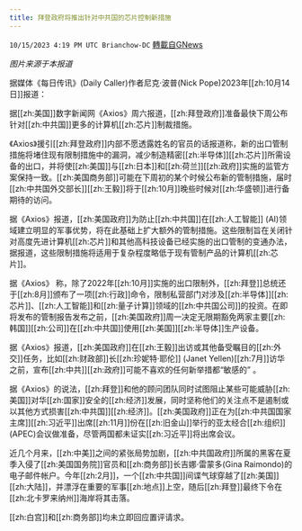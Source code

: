 ```yaml
---
title: 拜登政府将推出针对中共国的芯片控制新措施
---
```

`10/15/2023 4:19 PM UTC Brianchow-DC` [轉載自GNews](https://gnews.org/articles/1836967)

*图片来源于本报道*

据媒体《每日传讯》(Daily Caller)作者尼克·波普(Nick Pope)2023年[[zh:10月14日]]报道：

据[[zh:美国]]数字新闻网《Axios》周六报道，[[zh:拜登政府]]准备最快下周公布针对[[zh:中共国]]更多的计算机[[zh:芯片]]制裁措施。

《Axios》援引[[zh:拜登政府]]内部不愿透露姓名的官员的话报道称，新的出口管制措施将堵住现有限制措施中的漏洞，减少制造精密[[zh:半导体]][[zh:芯片]]所需设备的出口，并将使[[zh:美国]]与[[zh:日本]]和[[zh:荷兰]][[zh:政府]]实施的监管方案保持一致。[[zh:美国商务部]]可能在下周初的某个时候公布新的管制措施，届时[[zh:中共国外交部长]][[zh:王毅]]将于[[zh:10月]]晚些时候对[[zh:华盛顿]]进行备期待的访问。

据《Axios》报道，[[zh:美国政府]]为防止[[zh:中共国]]在[[zh:人工智能]] (AI)领域建立明显的军事优势，将在此基础上扩大额外的管制措施。这些限制旨在关闭针对高度先进计算机[[zh:芯片]]和其他高科技设备已经实施的出口管制的变通办法，据报道，这些限制措施将适用于复杂程度略低于现有管制产品的计算机[[zh:芯片]]。

据《Axios》 称，除了2022年[[zh:10月]]实施的出口限制外，[[zh:拜登]]总统还于[[zh:8月]]颁布了一项[[zh:行政]]命令，限制私营部门对涉及[[zh:半导体]][[zh:芯片]]、[[zh:人工智能]]和[[zh:量子计算]]领域的[[zh:中共国公司]]的投资。在即将发布的管制报告发布之前，[[zh:美国政府]]周一决定无限期豁免两家主要[[zh:韩国]][[zh:公司]]在[[zh:中共国]]使用[[zh:美国]][[zh:半导体]]生产设备。

据《Axios》报道，[[zh:美国政府]]在[[zh:王毅]]出访或其他备受瞩目的[[zh:外交]]任务，比如[[zh:财政部]]长[[zh:珍妮特·耶伦]] (Janet Yellen)[[zh:7月]]访华之前，宣布[[zh:中共]][[zh:政府]]可能不喜欢的任何新举措都“敏感的” 。

据《Axios》的说法，[[zh:拜登]]和他的顾问团队同时试图阻止某些可能威胁[[zh:美国]]对华[[zh:国家]]安全的[[zh:经济]]发展，同时坚称他们的关注点不是遏制或以其他方式损害[[zh:中共国]][[zh:经济]]。[[zh:美国政府]]正在为[[zh:中共国国家主席]][[zh:习近平]]出席[[zh:11月]]份在[[zh:旧金山]]举行的亚太经合[[zh:组织]] (APEC)会议做准备，尽管两国都未证实[[zh:习近平]]将出席会议。

近几个月来，[[zh:中美]]之间的紧张局势加剧，[[zh:中共国政府]]所属的黑客在夏季入侵了[[zh:美国国务院]]官员和[[zh:商务部]]长吉娜·雷蒙多(Gina Raimondo)的电子邮件帐户。今年[[zh:2月]]，一个[[zh:中共国]]间谍气球穿越了[[zh:美国]][[zh:大陆]]，并漂浮在重要的军事[[zh:地点]]上空，随后[[zh:拜登]]最终下令在[[zh:北卡罗来纳州]]海岸将其击落。

[[zh:白宫]]和[[zh:商务部]]均未立即回应置评请求。
